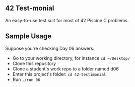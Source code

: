 ## 42 Test-monial

An easy-to-use test suit for most of 42 Piscine C problems.

## Sample Usage

Suppose you're checking Day 06 answers:

- Go to your working directory, for instance `cd ~/Desktop/`
- Clone this repository
- Clone a student's work repo to a folder named d06
- Enter this project's folder: `cd 42-testimonial`
- Run `./run 06`

